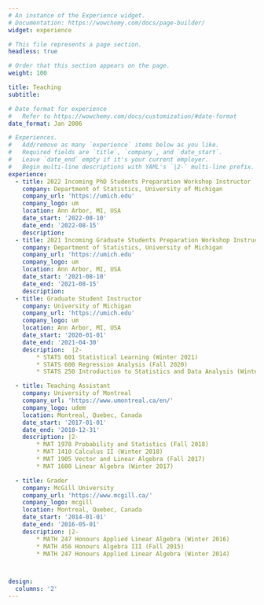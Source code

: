 ```yaml
---
# An instance of the Experience widget.
# Documentation: https://wowchemy.com/docs/page-builder/
widget: experience

# This file represents a page section.
headless: true

# Order that this section appears on the page.
weight: 100

title: Teaching
subtitle:

# Date format for experience
#   Refer to https://wowchemy.com/docs/customization/#date-format
date_format: Jan 2006

# Experiences.
#   Add/remove as many `experience` items below as you like.
#   Required fields are `title`, `company`, and `date_start`.
#   Leave `date_end` empty if it's your current employer.
#   Begin multi-line descriptions with YAML's `|2-` multi-line prefix.
experience:
  - title: 2022 Incoming PhD Students Preparation Workshop Instructor
    company: Department of Statistics, University of Michigan
    company_url: 'https://umich.edu'
    company_logo: um
    location: Ann Arbor, MI, USA
    date_start: '2022-08-10'
    date_end: '2022-08-15'
    description: 
  - title: 2021 Incoming Graduate Students Preparation Workshop Instructor
    company: Department of Statistics, University of Michigan
    company_url: 'https://umich.edu'
    company_logo: um
    location: Ann Arbor, MI, USA
    date_start: '2021-08-10'
    date_end: '2021-08-15'
    description: 
  - title: Graduate Student Instructor
    company: University of Michigan
    company_url: 'https://umich.edu'
    company_logo: um
    location: Ann Arbor, MI, USA
    date_start: '2020-01-01'
    date_end: '2021-04-30'
    description:  |2-
        * STATS 601 Statistical Learning (Winter 2021)
        * STATS 600 Regression Analysis (Fall 2020)
        * STATS 250 Introduction to Statistics and Data Analysis (Winter 2020)

  - title: Teaching Assistant
    company: University of Montreal
    company_url: 'https://www.umontreal.ca/en/'
    company_logo: udem
    location: Montreal, Quebec, Canada
    date_start: '2017-01-01'
    date_end: '2018-12-31'
    description: |2-
        * MAT 1978 Probability and Statistics (Fall 2018)
        * MAT 1410 Calculus II (Winter 2018)
        * MAT 1905 Vector and Linear Algebra (Fall 2017)
        * MAT 1600 Linear Algebra (Winter 2017)

  - title: Grader
    company: McGill University
    company_url: 'https://www.mcgill.ca/'
    company_logo: mcgill
    location: Montreal, Quebec, Canada
    date_start: '2014-01-01'
    date_end: '2016-05-01'
    description: |2-
        * MATH 247 Honours Applied Linear Algebra (Winter 2016)
        * MATH 456 Honours Algebra III (Fall 2015)
        * MATH 247 Honours Applied Linear Algebra (Winter 2014)



design:
  columns: '2'
---
```

